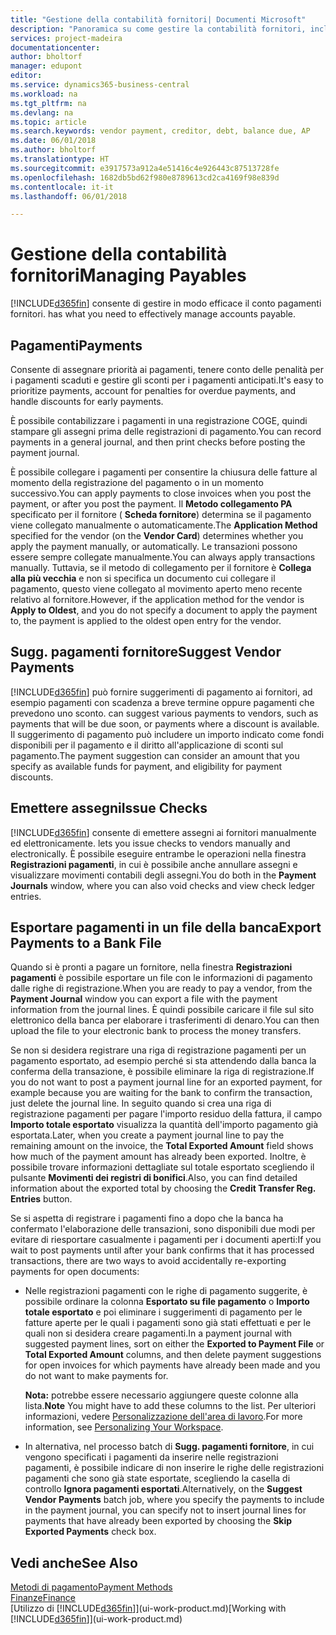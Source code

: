 ```yaml
---
title: "Gestione della contabilità fornitori| Documenti Microsoft"
description: "Panoramica su come gestire la contabilità fornitori, inclusi i pagamenti fornitore, i creditori, i debiti e saldi scaduti."
services: project-madeira
documentationcenter: 
author: bholtorf
manager: edupont
editor: 
ms.service: dynamics365-business-central
ms.workload: na
ms.tgt_pltfrm: na
ms.devlang: na
ms.topic: article
ms.search.keywords: vendor payment, creditor, debt, balance due, AP
ms.date: 06/01/2018
ms.author: bholtorf
ms.translationtype: HT
ms.sourcegitcommit: e3917573a912a4e51416c4e926443c87513728fe
ms.openlocfilehash: 1682db5bd62f980e8789613cd2ca4169f98e839d
ms.contentlocale: it-it
ms.lasthandoff: 06/01/2018

---
```

# <a name="managing-payables"></a><span data-ttu-id="f3ccc-103">Gestione della contabilità fornitori</span><span class="sxs-lookup"><span data-stu-id="f3ccc-103">Managing Payables</span></span>
[!INCLUDE[d365fin](includes/d365fin_md.md)]<span data-ttu-id="f3ccc-104"> consente di gestire in modo efficace il conto pagamenti fornitori.</span><span class="sxs-lookup"><span data-stu-id="f3ccc-104"> has what you need to effectively manage accounts payable.</span></span>  

## <a name="payments"></a><span data-ttu-id="f3ccc-105">Pagamenti</span><span class="sxs-lookup"><span data-stu-id="f3ccc-105">Payments</span></span>
<span data-ttu-id="f3ccc-106">Consente di assegnare priorità ai pagamenti, tenere conto delle penalità per i pagamenti scaduti e gestire gli sconti per i pagamenti anticipati.</span><span class="sxs-lookup"><span data-stu-id="f3ccc-106">It's easy to prioritize payments, account for penalties for overdue payments, and handle discounts for early payments.</span></span>

<span data-ttu-id="f3ccc-107">È possibile contabilizzare i pagamenti in una registrazione COGE, quindi stampare gli assegni prima delle registrazioni di pagamento.</span><span class="sxs-lookup"><span data-stu-id="f3ccc-107">You can record payments in a general journal, and then print checks before posting the payment journal.</span></span>

<span data-ttu-id="f3ccc-108">È possibile collegare i pagamenti per consentire la chiusura delle fatture al momento della registrazione del pagamento o in un momento successivo.</span><span class="sxs-lookup"><span data-stu-id="f3ccc-108">You can apply payments to close invoices when you post the payment, or after you post the payment.</span></span> <span data-ttu-id="f3ccc-109">Il **Metodo collegamento PA** specificato per il fornitore ( **Scheda fornitore**) determina se il pagamento viene collegato manualmente o automaticamente.</span><span class="sxs-lookup"><span data-stu-id="f3ccc-109">The **Application Method** specified for the vendor (on the **Vendor Card**) determines whether you apply the payment manually, or automatically.</span></span> <span data-ttu-id="f3ccc-110">Le transazioni possono essere sempre collegate manualmente.</span><span class="sxs-lookup"><span data-stu-id="f3ccc-110">You can always apply transactions manually.</span></span> <span data-ttu-id="f3ccc-111">Tuttavia, se il metodo di collegamento per il fornitore è **Collega alla più vecchia** e non si specifica un documento cui collegare il pagamento, questo viene collegato al movimento aperto meno recente relativo al fornitore.</span><span class="sxs-lookup"><span data-stu-id="f3ccc-111">However, if the application method for the vendor is **Apply to Oldest**, and you do not specify a document to apply the payment to, the payment is applied to the oldest open entry for the vendor.</span></span>

## <a name="suggest-vendor-payments"></a><span data-ttu-id="f3ccc-112">Sugg. pagamenti fornitore</span><span class="sxs-lookup"><span data-stu-id="f3ccc-112">Suggest Vendor Payments</span></span>
[!INCLUDE[d365fin](includes/d365fin_md.md)]<span data-ttu-id="f3ccc-113"> può fornire suggerimenti di pagamento ai fornitori, ad esempio pagamenti con scadenza a breve termine oppure pagamenti che prevedono uno sconto.</span><span class="sxs-lookup"><span data-stu-id="f3ccc-113"> can suggest various payments to vendors, such as payments that will be due soon, or payments where a discount is available.</span></span> <span data-ttu-id="f3ccc-114">Il suggerimento di pagamento può includere un importo indicato come fondi disponibili per il pagamento e il diritto all'applicazione di sconti sul pagamento.</span><span class="sxs-lookup"><span data-stu-id="f3ccc-114">The payment suggestion can consider an amount that you specify as available funds for payment, and eligibility for payment discounts.</span></span>

## <a name="issue-checks"></a><span data-ttu-id="f3ccc-115">Emettere assegni</span><span class="sxs-lookup"><span data-stu-id="f3ccc-115">Issue Checks</span></span>
[!INCLUDE[d365fin](includes/d365fin_md.md)]<span data-ttu-id="f3ccc-116"> consente di emettere assegni ai fornitori manualmente ed elettronicamente.</span><span class="sxs-lookup"><span data-stu-id="f3ccc-116"> lets you issue checks to vendors manually and electronically.</span></span> <span data-ttu-id="f3ccc-117">È possibile eseguire entrambe le operazioni nella finestra **Registrazioni pagamenti**, in cui è possibile anche annullare assegni e visualizzare movimenti contabili degli assegni.</span><span class="sxs-lookup"><span data-stu-id="f3ccc-117">You do both in the **Payment Journals** window, where you can also void checks and view check ledger entries.</span></span>

## <a name="export-payments-to-a-bank-file"></a><span data-ttu-id="f3ccc-118">Esportare pagamenti in un file della banca</span><span class="sxs-lookup"><span data-stu-id="f3ccc-118">Export Payments to a Bank File</span></span>
<span data-ttu-id="f3ccc-119">Quando si è pronti a pagare un fornitore, nella finestra **Registrazioni pagamenti** è possibile esportare un file con le informazioni di pagamento dalle righe di registrazione.</span><span class="sxs-lookup"><span data-stu-id="f3ccc-119">When you are ready to pay a vendor, from the **Payment Journal** window you can export a file with the payment information from the journal lines.</span></span> <span data-ttu-id="f3ccc-120">È quindi possibile caricare il file sul sito elettronico della banca per elaborare i trasferimenti di denaro.</span><span class="sxs-lookup"><span data-stu-id="f3ccc-120">You can then upload the file to your electronic bank to process the money transfers.</span></span>

<span data-ttu-id="f3ccc-121">Se non si desidera registrare una riga di registrazione pagamenti per un pagamento esportato, ad esempio perché si sta attendendo dalla banca la conferma della transazione, è possibile eliminare la riga di registrazione.</span><span class="sxs-lookup"><span data-stu-id="f3ccc-121">If you do not want to post a payment journal line for an exported payment, for example because you are waiting for the bank to confirm the transaction, just delete the journal line.</span></span> <span data-ttu-id="f3ccc-122">In seguito quando si crea una riga di registrazione pagamenti per pagare l'importo residuo della fattura, il campo **Importo totale esportato** visualizza la quantità dell'importo pagamento già esportata.</span><span class="sxs-lookup"><span data-stu-id="f3ccc-122">Later, when you create a payment journal line to pay the remaining amount on the invoice, the **Total Exported Amount** field shows how much of the payment amount has already been exported.</span></span> <span data-ttu-id="f3ccc-123">Inoltre, è possibile trovare informazioni dettagliate sul totale esportato scegliendo il pulsante **Movimenti dei registri di bonifici**.</span><span class="sxs-lookup"><span data-stu-id="f3ccc-123">Also, you can find detailed information about the exported total by choosing the **Credit Transfer Reg. Entries** button.</span></span>

<span data-ttu-id="f3ccc-124">Se si aspetta di registrare i pagamenti fino a dopo che la banca ha confermato l'elaborazione delle transazioni, sono disponibili due modi per evitare di riesportare casualmente i pagamenti per i documenti aperti:</span><span class="sxs-lookup"><span data-stu-id="f3ccc-124">If you wait to post payments until after your bank confirms that it has processed transactions, there are two ways to avoid accidentally re-exporting payments for open documents:</span></span>  

* <span data-ttu-id="f3ccc-125">Nelle registrazioni pagamenti con le righe di pagamento suggerite, è possibile ordinare la colonna **Esportato su file pagamento** o **Importo totale esportato** e poi eliminare i suggerimenti di pagamento per le fatture aperte per le quali i pagamenti sono già stati effettuati e per le quali non si desidera creare pagamenti.</span><span class="sxs-lookup"><span data-stu-id="f3ccc-125">In a payment journal with suggested payment lines, sort on either the **Exported to Payment File** or **Total Exported Amount** columns, and then delete payment suggestions for open invoices for which payments have already been made and you do not want to make payments for.</span></span>

    <span data-ttu-id="f3ccc-126">**Nota:** potrebbe essere necessario aggiungere queste colonne alla lista.</span><span class="sxs-lookup"><span data-stu-id="f3ccc-126">**Note** You might have to add these columns to the list.</span></span> <span data-ttu-id="f3ccc-127">Per ulteriori informazioni, vedere [Personalizzazione dell'area di lavoro](ui-personalization-user.md).</span><span class="sxs-lookup"><span data-stu-id="f3ccc-127">For more information, see [Personalizing Your Workspace](ui-personalization-user.md).</span></span>  
* <span data-ttu-id="f3ccc-128">In alternativa, nel processo batch di **Sugg. pagamenti fornitore**, in cui vengono specificati i pagamenti da inserire nelle registrazioni pagamenti, è possibile indicare di non inserire le righe delle registrazioni pagamenti che sono già state esportate, scegliendo la casella di controllo **Ignora pagamenti esportati**.</span><span class="sxs-lookup"><span data-stu-id="f3ccc-128">Alternatively, on the **Suggest Vendor Payments** batch job, where you specify the payments to include in the payment journal, you can specify not to insert journal lines for payments that have already been exported by choosing the **Skip Exported Payments** check box.</span></span>

## <a name="see-also"></a><span data-ttu-id="f3ccc-129">Vedi anche</span><span class="sxs-lookup"><span data-stu-id="f3ccc-129">See Also</span></span>
[<span data-ttu-id="f3ccc-130">Metodi di pagamento</span><span class="sxs-lookup"><span data-stu-id="f3ccc-130">Payment Methods</span></span>](finance-payment-methods.md)  
[<span data-ttu-id="f3ccc-131">Finanze</span><span class="sxs-lookup"><span data-stu-id="f3ccc-131">Finance</span></span>](finance.md)  
<span data-ttu-id="f3ccc-132">[Utilizzo di [!INCLUDE[d365fin](includes/d365fin_md.md)]](ui-work-product.md)</span><span class="sxs-lookup"><span data-stu-id="f3ccc-132">[Working with [!INCLUDE[d365fin](includes/d365fin_md.md)]](ui-work-product.md)</span></span>


